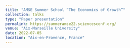 ```yaml
---
title: "AMSE Summer School “The Economics of Growth”"
collection: talks
type: "Paper presentation"
permalink: https://summeramse22.sciencesconf.org/
venue: "Aix-Marseille University"
date: 2022-07-05
location: "Aix-en-Provence, France"
---
```

